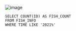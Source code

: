 ![image](https://github.com/jinsungtoo/SQL_Coding_test/assets/115756142/f6429aee-ca06-426b-8121-afefe62ea765)


    SELECT COUNT(ID) AS FISH_COUNT
    FROM FISH_INFO 
    WHERE TIME LIKE '2021%'
